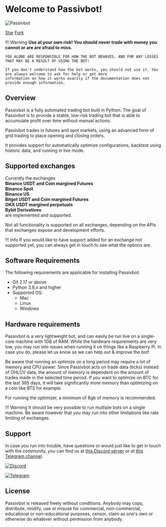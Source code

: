 # Welcome to Passivbot!

![Passivbot](images/pbot_logo_full.svg)

<a class="github-button" href="https://github.com/enarjord/passivbot" data-icon="octicon-star" data-size="large" aria-label="Star enarjord/passivbot on GitHub">Star</a>
<a class="github-button" href="https://github.com/enarjord/passivbot/fork" data-icon="octicon-repo-forked" data-size="large" aria-label="Fork enarjord/passivbot on GitHub">Fork</a>

!!! Warning
    **Use at your own risk! You should never trade with money you cannot or are are afraid to miss.**

    YOU ALONE ARE RESPONSIBLE FOR HOW THE BOT BEHAVES, AND FOR ANY LOSSES THAT MAY BE A RESULT OF USING THE BOT!

    If you don't understand how the bot works, you should not use it. You are always welcome to ask for help or get more
    information on how it works exactly if the documentation does not provide enough information. 

## Overview

Passivbot is a fully automated trading bot built in Python. The goal of Passivbot is to provide a stable, low-risk
trading bot that is able to accumulate profit over time without manual actions.

Passivbot trades in futures and spot markets, using an advanced form of grid trading to place opening and closing orders.

It provides support for automatically optimize configurations, backtest using historic data, and running in live mode.

## Supported exchanges

Currently the exchanges  
**Binance USDT and Coin margined Futures**  
**Binance Spot**  
**Binance US**  
**Bitget USDT and Coin margined Futures**  
**OKX USDT margined perpetuals**  
**Bybit Derivatives**  
are implemented and supported.  

Not all functionality is supported on all exchanges, depending on the APIs that exchanges expose and development efforts.

!!! Info
    If you would like to have support added for an exchange not supported yet, 
    you can always get in touch to see what the options are.

## Software Requirements

The following requirements are applicable for installing Passivbot:

- Git 2.17 or above
- Python 3.8.x and higher
- Supported OS: 
    - Mac
    - Linux
    - Windows

## Hardware requirements

Passivbot is a very lightweight bot, and can easily be run live on a single-core machine with 1GB of RAM.
While the hardware requirements are very low, you may run into issues when running it on things like a Raspberry Pi.
In case you do, please let us know so we can help out & improve the bot!

Be aware that running an optimize on a long period may require a lot of memory and CPU power. Since Passivbot acts on
trade data (ticks) instead of OHLCV data, the amount of memory is dependent on the amount of trades made in the selected time period.
If you want to optimize on BTC for the last 365 days, it will take significantly more memory than optimizing on a coin
like BTS for example.

For running the optimizer, a minimum of 8gb of memory is recommended.

!!! Warning
    It should be very possible to run multiple bots on a single machine. Be aware however that you may run into other
    limitations like rate limiting of exchanges.

## Support

In case you run into trouble, have questions or would just like to get in touch with the community, you can find
us at [this Discord server](https://discord.gg/QAF2H2UmzZ) or at [this Telegram channel](https://t.me/passivbot_futures).

[![Discord](https://img.shields.io/badge/Discord-7289DA?style=for-the-badge&logo=discord&logoColor=white)](https://discord.gg/QAF2H2UmzZ)

[![Telegram](https://img.shields.io/badge/Telegram-2CA5E0?style=for-the-badge&logo=telegram&logoColor=white)](https://t.me/passivbot_futures)

## License

Passivbot is released freely without conditions. Anybody may copy, distribute, modify, use or misuse for commercial, non-commercial, 
educational or non-educational purposes, censor, claim as one's own or otherwise do whatever without permission from anybody.
